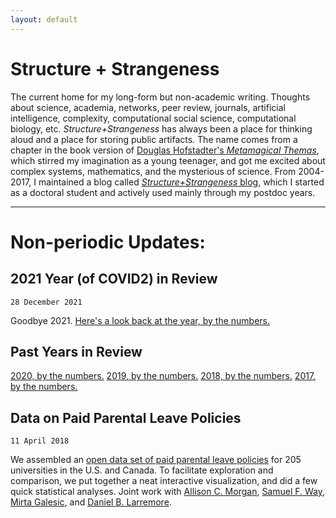 ```yaml
---
layout: default
---
```


# Structure + Strangeness

The current home for my long-form but non-academic writing. Thoughts about science, academia, networks, peer review, journals, artificial intelligence, complexity, computational social science, computational biology, etc. *Structure+Strangeness* has always been a place for thinking aloud and a place for storing public artifacts. The name comes from a chapter in the book version of [Douglas Hofstadter's *Metamagical Themas*](https://en.wikipedia.org/wiki/Metamagical_Themas), which stirred my imagination as a young teenager, and got me excited about complex systems, mathematics, and the mysterious of science. From 2004-2017, I maintained a blog called [*Structure+Strangeness* blog](http://www.cs.unm.edu/~aaron/blog/), which I started as a doctoral student and actively used mainly through my postdoc years.

-----

# Non-periodic Updates:

## 2021 Year (of COVID2) in Review
```28 December 2021```

Goodbye 2021. [Here's a look back at the year, by the numbers.](2021_YiR)

## Past Years in Review
[2020, by the numbers.](2020_YiR)
[2019, by the numbers.](2019_YiR)
[2018, by the numbers.](2018_YiR)
[2017, by the numbers.](2017_YiR)

## Data on Paid Parental Leave Policies
```11 April 2018```

We assembled an [open data set of paid parental leave policies](https://aaronclauset.github.io/parental-leave/) for 205 universities in the U.S. and Canada. To facilitate exploration and comparison, we put together a neat interactive visualization, and did a few quick statistical analyses. Joint work with [Allison C. Morgan](https://allisonmorgan.github.io), [Samuel F. Way](http://samfway.com), [Mirta Galesic](https://sites.google.com/site/mirtagalesic/), and [Daniel B. Larremore](https://larremorelab.github.io).

